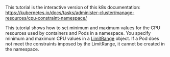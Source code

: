 This tutorial is the interactive version of this k8s documentation: <https://kubernetes.io/docs/tasks/administer-cluster/manage-resources/cpu-constraint-namespace/>

This tutorial shows how to set minimum and maximum values for the CPU resources used by containers
and Pods in a namespace. You specify minimum
and maximum CPU values in a
[LimitRange](https://kubernetes.io/docs/reference/kubernetes-api/policy-resources/limit-range-v1/)
object. If a Pod does not meet the constraints imposed by the LimitRange, it cannot be created
in the namespace.